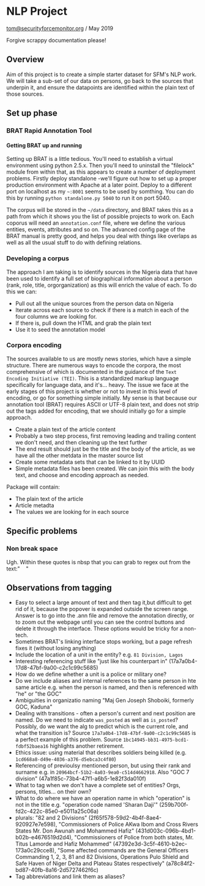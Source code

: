 # NLP Project

tom@securityforcemonitor.org / May 2019

Forgive scrappy documentation please!


## Overview

Aim of this project is to create a simple starter dataset for SFM's NLP work. We will take a sub-set of our data on persons, go back to the sources that underpin it, and ensure the datapoints are identified within the plain text of those sources.


## Set up phase

### BRAT Rapid Annotation Tool

#### Getting BRAT up and running

Setting up BRAT is a little tedious. You'll need to establish a virtual environment using python 2.5.x. Then you'll need to uninstall the "filelock" module from within that, as this appears to create a number of deployment problems. Firstly deploy standalone  -we'll figure out how to set up a proper production environment with Apache at a later point. Deploy to a different port on localhost as my `~:8001` seems to be used by somthing. You can do this by running `python standalone.py 5040` to run it on port 5040. 

The corpus will be stored in the `~/data` directory, and BRAT takes this as a path from which it shows you the list of possible projects to work on. Each coporus will need an `annotation.conf` file, where we define the various entities, events, attributes and so on. The advanced config page of the BRAT manual is pretty good, and helps you deal with things like overlaps as well as all the usual stuff to do with defining relations.

### Developing a corpus

The approach I am taking is to identify sources in the Nigeria data that have been used to identify a full set of biographical information about a person (rank, role, title, orgorganization) as this will enrich the value of each. To do this we can:

 * Pull out all the unique sources from the person data on Nigeria
 * Iterate across each source to check if there is a match in each of the four columns we are looking for.
 * If there is, pull down the HTML and grab the plain text
 * Use it to seed the annotation model

### Corpora encoding

The sources available to us are mostly news stories, which have a simple structure. There are numerous ways to encode the corpora, the most comprehensive of which is documented in the guidance of the `Text Encoding Initiative (TEI)`. This is a standardized markup language specifically for language data, and it's... heavy. The issue we face at the early stages of this project is whether or not to invest in this level of encoding, or go for something simple initially. My sense is that because our annotation tool (BRAT) requires ASCII or UTF-8 plain text, and does not strip out the tags added for encoding, that we should initially go for a simple approach. 
 
 * Create a plain text of the article content
  * Probably a two step process, first removing leading and trailing content we don't need, and then cleaning up the text further
  * The end result should just be the title and the body of the article, as we have all the other metdata in the master source list
 * Create some metadata sets that can be linked to it by UUID
  * Simple metadata files has been created. We can join this with the body text, and choose and encoding approach as needed.

Package will contain:
 * The plain text of the article
 * Article metadta
 * The values we are looking for in each source

## Specific problems

### Non break space

Ugh. Within these quotes is nbsp that you can grab to regex out from the text:"    "

## Observations from tagging
 * Easy to select a large amount of text and then tag it,but difficult to get rid of it, because the popover is expanded outside the screen range. Answer is to go into the .ann file and remove the annotation directly, or to zoom out the webpage until you can see the control buttons and delete it through the interface. These options would be tricky for a non-tech. 
 * Sometimes BRAT's linking interface stops working, but a page refresh fixes it (without losing anything)
 * Include the location of a unit in the entity? e.g. `81 Division, Lagos`
 * Interesting referencing stuff like "just like his counterpart in" (17a7a0b4-17d8-47bf-9a00-c2c1c99c5685) 
 * How do we define whether a unit is a police or military one?
 * Do we include aliases and internal references to the same person in hte same article e.g. when the person is named, and then is referenced with "he" or "the GOC"
 * Ambiguities in organizatio naming "Maj Gen Joseph Shoboiki, formerly GOC, Kaduna"
 * Dealing with transitions - often a person's current and next position are named. Do we need to indicate `was_posted` as well as `is_posted`? Possibly, do we want the alg to predict which is the current role, and what the transition is? Source `17a7a0b4-17d8-47bf-9a00-c2c1c99c5685` is a perfect example of this problem. Source `1bc14945-bb31-4975-bcd1-fdbf52baea16` highlights another retirement.
 * Ethics issue: using material that describes soldiers being killed (e.g. `1cd668a8-d49e-4036-a376-d5ebca3c4f80`)
 * Referencing of previoulsy mentioned person, but using their rank and surname e.g. in `20964bcf-51b2-4a03-9ea0-c514d4662918`. Also "GOC 7 division" (47a1f85c-73b4-47f1-a6b5-1e82f3da010f)
 * What to tag when we don't have a complete set of entities? Orgs, persons, titles... on their own?
 * What to do where we have an operation name in which "operation" is not in the title e.g. "operation code named 'Sharan Daji'" (259b700f-fd2c-422c-85e0-e5011a25c06a)
 * plurals: "82 and 2 Divisions" (2f65f578-59d2-4b4f-8ae4-920927e7e598), "Commissioners of Police AKwa Ibom and Cross Rivers States Mr. Don Awunah and Mohammed Hafiz" (431d003c-096b-4bd1-b02b-e4676519d2d4), "Commissioners of Police from both states, Mr. Titus Lamorde and Hafiz Mohammed" (47392e3d-3c5f-4610-b2ec-173a0c29cce8), "Some affected commands are the General Officers Commanding 1, 2, 3, 81 and 82 Divisions, Operations Pulo Shield and Safe Haven of Niger Delta and Plateau States respectively" (a78c84f2-bd87-40fb-8a16-2d5727462f6c)
 * Tag abbreviations and link them as aliases?
